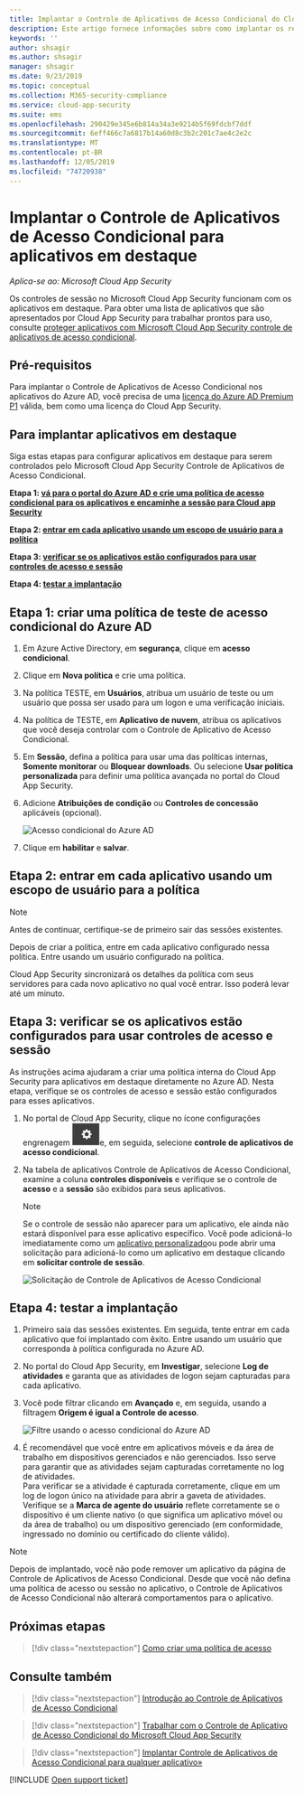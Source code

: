 ```yaml
---
title: Implantar o Controle de Aplicativos de Acesso Condicional do Cloud App Security em aplicativos do Azure AD
description: Este artigo fornece informações sobre como implantar os recursos de proxy reverso do Controle de Aplicativos de Acesso Condicional do Microsoft Cloud App Security para aplicativos do Azure AD.
keywords: ''
author: shsagir
ms.author: shsagir
manager: shsagir
ms.date: 9/23/2019
ms.topic: conceptual
ms.collection: M365-security-compliance
ms.service: cloud-app-security
ms.suite: ems
ms.openlocfilehash: 290429e345e6b814a34a3e9214b5f69fdcbf7ddf
ms.sourcegitcommit: 6eff466c7a6817b14a60d8c3b2c201c7ae4c2e2c
ms.translationtype: MT
ms.contentlocale: pt-BR
ms.lasthandoff: 12/05/2019
ms.locfileid: "74720938"
---
```

# <a name="deploy-conditional-access-app-control-for-featured-apps"></a>Implantar o Controle de Aplicativos de Acesso Condicional para aplicativos em destaque

*Aplica-se ao: Microsoft Cloud App Security*

Os controles de sessão no Microsoft Cloud App Security funcionam com os aplicativos em destaque. Para obter uma lista de aplicativos que são apresentados por Cloud App Security para trabalhar prontos para uso, consulte [proteger aplicativos com Microsoft Cloud App Security controle de aplicativos de acesso condicional](proxy-intro-aad.md#featured-apps).

## <a name="prerequisites"></a>Pré-requisitos

Para implantar o Controle de Aplicativos de Acesso Condicional nos aplicativos do Azure AD, você precisa de uma [licença do Azure AD Premium P1](https://docs.microsoft.com/azure/active-directory/license-users-groups) válida, bem como uma licença do Cloud App Security.

## <a name="to-deploy-featured-apps"></a>Para implantar aplicativos em destaque

Siga estas etapas para configurar aplicativos em destaque para serem controlados pelo Microsoft Cloud App Security Controle de Aplicativos de Acesso Condicional.

**Etapa 1: [vá para o portal do Azure AD e crie uma política de acesso condicional para os aplicativos e encaminhe a sessão para Cloud app Security](#add-azure-ad)**

**Etapa 2: [entrar em cada aplicativo usando um escopo de usuário para a política](#sign-in-scoped)**

**Etapa 3: [verificar se os aplicativos estão configurados para usar controles de acesso e sessão](#portal)**

**Etapa 4: [testar a implantação](#test)**

## Etapa 1: criar uma política de teste de acesso condicional do Azure AD<a name="add-azure-ad"></a>

1. Em Azure Active Directory, em **segurança**, clique em **acesso condicional**.

1. Clique em **Nova política** e crie uma política.

1. Na política TESTE, em **Usuários**, atribua um usuário de teste ou um usuário que possa ser usado para um logon e uma verificação iniciais.

1. Na política de TESTE, em **Aplicativo de nuvem**, atribua os aplicativos que você deseja controlar com o Controle de Aplicativo de Acesso Condicional.

1. Em **Sessão**, defina a política para usar uma das políticas internas, **Somente monitorar** ou **Bloquear downloads**. Ou selecione **Usar política personalizada** para definir uma política avançada no portal do Cloud App Security.

1. Adicione **Atribuições de condição** ou **Controles de concessão** aplicáveis (opcional).

    ![Acesso condicional do Azure AD](media/azure-ad-caac-policy.png)

1. Clique em **habilitar** e **salvar**.

## Etapa 2: entrar em cada aplicativo usando um escopo de usuário para a política<a name="sign-in-scoped"></a>

> [!NOTE]
> Antes de continuar, certifique-se de primeiro sair das sessões existentes.

Depois de criar a política, entre em cada aplicativo configurado nessa política. Entre usando um usuário configurado na política.

Cloud App Security sincronizará os detalhes da política com seus servidores para cada novo aplicativo no qual você entrar. Isso poderá levar até um minuto.

## Etapa 3: verificar se os aplicativos estão configurados para usar controles de acesso e sessão<a name="portal"></a>

As instruções acima ajudaram a criar uma política interna do Cloud App Security para aplicativos em destaque diretamente no Azure AD. Nesta etapa, verifique se os controles de acesso e sessão estão configurados para esses aplicativos.

1. No portal de Cloud App Security, clique no ícone configurações engrenagem ![configurações](media/settings-icon.png "ícone de configurações")e, em seguida, selecione **controle de aplicativos de acesso condicional**.

1. Na tabela de aplicativos Controle de Aplicativos de Acesso Condicional, examine a coluna **controles disponíveis** e verifique se o controle de **acesso** e a **sessão** são exibidos para seus aplicativos.

    > [!NOTE]
    > Se o controle de sessão não aparecer para um aplicativo, ele ainda não estará disponível para esse aplicativo específico. Você pode adicioná-lo imediatamente como um [aplicativo personalizado](proxy-deployment-any-app.md)ou pode abrir uma solicitação para adicioná-lo como um aplicativo em destaque clicando em **solicitar controle de sessão**.
    >
    >![Solicitação de Controle de Aplicativos de Acesso Condicional](media/caac-request.png)

## Etapa 4: testar a implantação<a name="test"></a>

1. Primeiro saia das sessões existentes. Em seguida, tente entrar em cada aplicativo que foi implantado com êxito. Entre usando um usuário que corresponda à política configurada no Azure AD.

1. No portal do Cloud App Security, em **Investigar**, selecione **Log de atividades** e garanta que as atividades de logon sejam capturadas para cada aplicativo.

1. Você pode filtrar clicando em **Avançado** e, em seguida, usando a filtragem **Origem é igual a Controle de acesso**.

    ![Filtre usando o acesso condicional do Azure AD](media/sso-logon.png)

1. É recomendável que você entre em aplicativos móveis e da área de trabalho em dispositivos gerenciados e não gerenciados. Isso serve para garantir que as atividades sejam capturadas corretamente no log de atividades.<br />
Para verificar se a atividade é capturada corretamente, clique em um log de logon único na atividade para abrir a gaveta de atividades. Verifique se a **Marca de agente do usuário** reflete corretamente se o dispositivo é um cliente nativo (o que significa um aplicativo móvel ou da área de trabalho) ou um dispositivo gerenciado (em conformidade, ingressado no domínio ou certificado do cliente válido).

> [!NOTE]
> Depois de implantado, você não pode remover um aplicativo da página de Controle de Aplicativos de Acesso Condicional. Desde que você não defina uma política de acesso ou sessão no aplicativo, o Controle de Aplicativos de Acesso Condicional não alterará comportamentos para o aplicativo.

## <a name="next-steps"></a>Próximas etapas

> [!div class="nextstepaction"]
> [Como criar uma política de acesso](access-policy-aad.md)

## <a name="see-also"></a>Consulte também

> [!div class="nextstepaction"]
> [Introdução ao Controle de Aplicativos de Acesso Condicional](proxy-intro-aad.md)

> [!div class="nextstepaction"]
> [Trabalhar com o Controle de Aplicativo de Acesso Condicional do Microsoft Cloud App Security](proxy-intro-aad.md)

> [!div class="nextstepaction"]
> [Implantar Controle de Aplicativos de Acesso Condicional para qualquer aplicativo»](proxy-deployment-any-app.md)

[!INCLUDE [Open support ticket](includes/support.md)]
